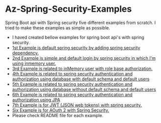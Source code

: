 # Az-Spring-Security-Examples
Spring Boot api with Spring security five different examples from scratch. I tried to make these examples as simple as possible.

* I haved created bellow examples for spring boot api's with spring security.
* [1st Example is default spring security by adding spring security dependency.](/simple-spring-security)
* [2nd Example is simple and default login by spring security in which I'm using inmemory user.](/InMemory-spring-security)
* [3rd Example is related to inMemory user with role base authorization.](/InMemory-roleBase-spring-security)
* [4th Example is related to spring security authentication and authorization using database with default schema and default users](/database-spring-security)
* [5th Example is related to spring security authentication and authorization using database without default schema and default users](/database-spring-security-II)
* [6th Example is related to spring security authentication and authorization using JPA](/spring-security-jpa)
* [7th Example is for JWT (JSON web tokens) with spring security.](/spring-security-jwt-api)
* [Six Example is for AOuth 2 with Spring Security.]()
* Please check README file for each example.




